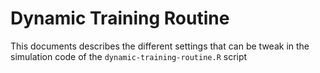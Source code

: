 # Dynamic Training Routine 

This documents describes the different settings that can be tweak in the simulation code of the `dynamic-training-routine.R` script 